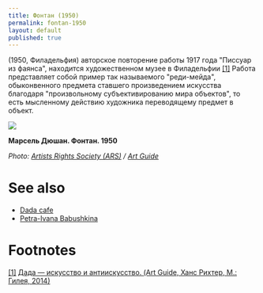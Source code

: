 ```yaml
---
title: Фонтан (1950)
permalink: fontan-1950
layout: default
published: true
---
```


(1950, Филадельфия) авторское повторение работы 1917 года "Писсуар из фаянса", находится художественном музее в Филадельфии <span id="a1">[\[1\]](#f1)</span> Работа представляет собой пример так называемого "реди-мейда", обыконвенного предмета ставшего произведением искусства благодаря "произвольному субъективированию мира объектов", то есть мысленному действию художника переводящему предмет в объект.

![](http://artguide.com/uploads/ckeditor/pictures/204/content_content_06.jpg)

**Марсель Дюшан. Фонтан. 1950**

*Photo: [Artists Rights Society (ARS)](ars) / [Art Guide](http://artguide.com/uploads/ckeditor/pictures/204/content_content_06.jpg)*

# See also

+ [Dada cafe](dada-cafe)
+ [Petra-Ivana Babushkina](petra-ivana-babushkina-artist)

# Footnotes

[[1]](#a1) <span id="f1"></span> [Дада — искусство и антиискусство. (Art Guide, Ханс Рихтер, М.: Гилея, 2014)](http://artguide.com/posts/657)
